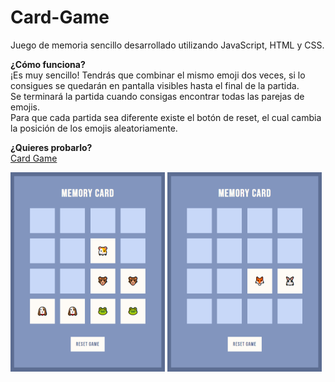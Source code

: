 # Card-Game
Juego de memoria sencillo desarrollado utilizando JavaScript, HTML y CSS.

**¿Cómo funciona?**<br>
¡Es muy sencillo!
Tendrás que combinar el mismo emoji dos veces, si lo consigues se quedarán en pantalla visibles hasta el final de la partida.<br>
Se terminará la partida cuando consigas encontrar todas las parejas de emojis.<br>
Para que cada partida sea diferente existe el botón de reset, el cual cambia la posición de los emojis aleatoriamente.<br>

**¿Quieres probarlo?**<br>
<a href="https://lara-art.github.io/Card-Game/">Card Game</a>

<div>
    <img src="https://github.com/Lara-art/Card-Game/blob/main/assets/preview/Card_Game1.png" alt="Game Card" style="width: 49%; max-width:505px; height: auto;">
    <img src="https://github.com/Lara-art/Card-Game/blob/main/assets/preview/Card_Game2.png" alt="Game Card" style="width: 49%; max-width:505px; height: auto;">
</div>
